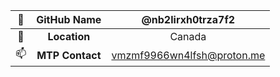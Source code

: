 |👀|**GitHub Name**|@nb2lirxh0trza7f2|
|:---:|:---:|:---:|
|📍|**Location**|Canada|
|📫|**MTP Contact**|vmzmf9966wn4lfsh@proton.me|
